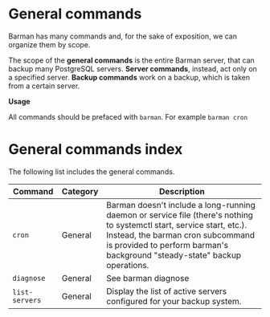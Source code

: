 # General commands

Barman has many commands and, for the sake of exposition, we can organize them by scope.

The scope of the **general commands** is the entire Barman server, that can backup many PostgreSQL servers. **Server commands**, instead, act only on a specified server. **Backup commands** work on a backup, which is taken from a certain server.

**Usage**

All commands should be prefaced with `barman`.  For example `barman cron`

# General commands index

The following list includes the general commands.


|**Command** | **Category** |  **Description**|
|------------|--------------|-----------------|
|`cron`| General | Barman doesn't include a long-running daemon or service file (there's nothing to systemctl start, service start, etc.). Instead, the barman cron subcommand is provided to perform barman's background "steady-state" backup operations.| 
|`diagnose` | General | See barman diagnose|
|`list-servers`| General | Display the list of active servers configured for your backup system.|


